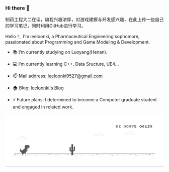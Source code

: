### Hi there 👋


制药工程大二在读，编程兴趣浓厚，对游戏建模与开发感兴趣，在此上传一些自己的学习笔记，同时利用GitHub进行学习。


Hello！, I'm leeloonki, a Pharmaceutical Engineering sophomore, passionated about Programming and Game Modeling & Development.


- :books: I’m currently studying on Luoyang(Henan).

- :computer: I’m currently learning C++, Data Sructure, UE4...

- 📫 Mail address: [leeloonki9527@gmail.com](mailto:hugogomes02@gmail.com)

- 🏠 Blog: [leeloonki's Blog](https://leeloonki.xyz/)



- ⚡ Future plans: I determined to become a Computer graduate student and engaged in related work.

![小怪兽](https://github.com/leeloonki/leeloonki/blob/master/GIF/GIF.gif)
